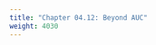 ```yaml
---
title: "Chapter 04.12: Beyond AUC"
weight: 4030
---
```


<!--
### Lecture video

{{< video id="bHwUwrbCHEU" >}}

### Lecture slides

{{< pdfjs file="slides-evaluation-measures-classification.pdf" >}}
-->
